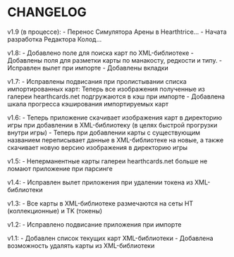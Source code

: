 # CHANGELOG


v1.9 (в процессе):
    - Перенос Симулятора Арены в Hearthtrice...
    - Начата разработка Редактора Колод...

v1.8:
    - Добавлено поле для поиска карт по XML-библиотеке
    - Добавлены поля для разметки карты по манакосту, редкости и типу.
    - Исправлен вылет при импорте
    - Добавлены вкладки

v1.7:
    - Исправлены подвисания при пролистывании списка импортированных карт:
    Теперь все изображения полученные из галереи hearthcards.net подгружаются в кэш при импорте
    - Добавлена шкала прогресса кэширования импортируемых карт

v1.6:
    - Теперь приложение скачивает изображения карт в директорию игры при добавлении в XML-библиотеку
    (в целях быстрой прогрузки внутри игры)
    - Теперь при добавлении карты с существующим названием переписывает данные в XML-библиотеке на новые,
    а также скачивает новую версию изображения в директорию игры

v1.5:
    - Неперманентные карты галереи hearthcards.net больше не ломают приложение при парсинге

v1.4:
    - Исправлен вылет приложения при удалении токена из XML-библиотеки

v1.3:
    - Все карты в XML-библиотеке размечаются на сеты HT (коллекционные) и TK (токены)

v1.2:
    - Исправлено подвисание приложения при импорте

v1.1:
    - Добавлен список текущих карт XML-библиотеки
    - Добавлена возможность удалять карты из XML-библиотеки
   
